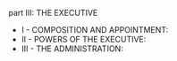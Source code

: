 part III: THE EXECUTIVE

<ul>
			<li>I - COMPOSITION AND APPOINTMENT: <ul>
			</ul></li>			<li>II - POWERS OF THE EXECUTIVE: <ul>
			</ul></li>			<li>III - THE ADMINISTRATION: <ul>
			</ul></li></ul>